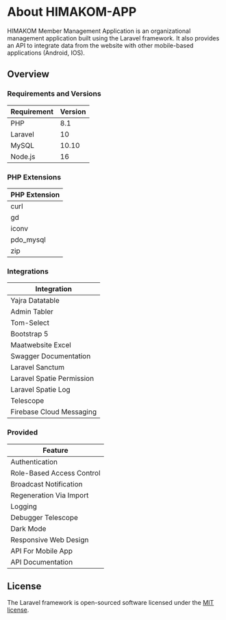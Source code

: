 # About HIMAKOM-APP

HIMAKOM Member Management Application is an organizational management application built using the Laravel framework. It also provides an API to integrate data from the website with other mobile-based applications (Android, IOS).

## Overview

### Requirements and Versions

| Requirement | Version |
|-------------|---------|
| PHP         | 8.1     |
| Laravel     | 10      |
| MySQL       | 10.10   |
| Node.js     | 16      |

### PHP Extensions

| PHP Extension | 
|--------------|
| curl         |
| gd           |
| iconv        |
| pdo_mysql    |
| zip          |

### Integrations

| Integration             |
|-------------------------|
| Yajra Datatable         |
| Admin Tabler            |
| Tom-Select              |
| Bootstrap 5             |
| Maatwebsite Excel       |
| Swagger Documentation   |
| Laravel Sanctum         |
| Laravel Spatie Permission|
| Laravel Spatie Log       |
| Telescope               |
| Firebase Cloud Messaging|

### Provided

| Feature                        |
|--------------------------------|
| Authentication                 |
| Role-Based Access Control      |
| Broadcast Notification         |
| Regeneration Via Import        |
| Logging                        |
| Debugger Telescope             |
| Dark Mode                      |
| Responsive Web Design          |
| API For Mobile App              |
| API Documentation              |

## License

The Laravel framework is open-sourced software licensed under the [MIT license](https://opensource.org/licenses/MIT).
